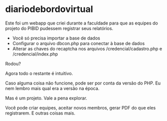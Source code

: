 # diariodebordovirtual
Este foi um webapp que criei durante a faculdade para que as equipes do projeto do PIBID pudessem registrar seus relatórios.

- Você só precisa importar a base de dados
- Configurar o arquivo dbcon.php para conectar à base de dados
- Alterar as chaves do recaptcha nos arquivos /credencial/cadastro.php e /credencial/index.php

Rodou?

Agora todo o restante é intuitivo.

Caso alguma coisa não funcione, pode ser por conta da versão do PHP. Eu nem lembro mais qual era a versão na época.

Mas é um projeto. Vale a pena explorar.

Você pode criar equipes, aceitar novos membros, gerar PDF do que eles registrarem. E outras coisas mais.
